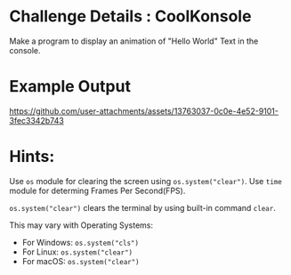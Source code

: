 # Challenge Details : CoolKonsole

Make a program to display an animation of "Hello World" Text in the console.

# Example Output


https://github.com/user-attachments/assets/13763037-0c0e-4e52-9101-3fec3342b743




# Hints: 
Use `os` module for clearing the screen using `os.system("clear")`.
Use `time` module for determing Frames Per Second(FPS). 

`os.system("clear")` clears the terminal by using built-in command `clear`.

This may vary with Operating Systems:
- For Windows: `os.system("cls")`
- For Linux: `os.system("clear")`
- For macOS: `os.system("clear")`
